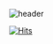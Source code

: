 ![header](https://capsule-render.vercel.app/api?type=wave&color=auto&height=300&section=header&text=Welcome%20to%20Kimdyg&fontSize=90)

[![Hits](https://hits.seeyoufarm.com/api/count/incr/badge.svg?url=https%3A%2F%2Fgithub.com%2Fgjbae1212%2Fhit-counter)](https://hits.seeyoufarm.com)                    